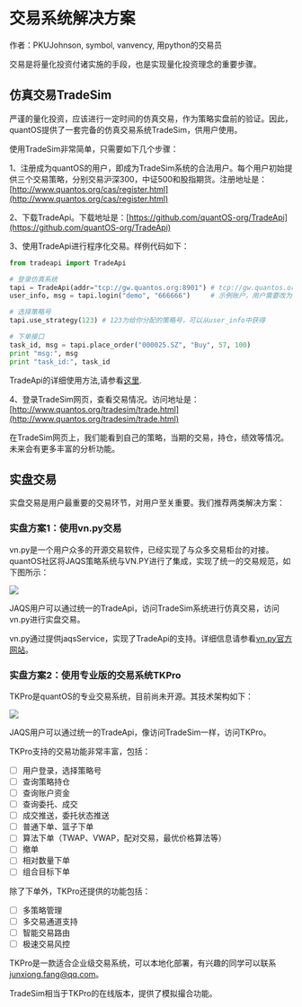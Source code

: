 # 交易系统解决方案

作者：PKUJohnson, symbol, vanvency, 用python的交易员

交易是将量化投资付诸实施的手段，也是实现量化投资理念的重要步骤。

## 仿真交易TradeSim

严谨的量化投资，应该进行一定时间的仿真交易，作为策略实盘前的验证。因此，quantOS提供了一套完备的仿真交易系统TradeSim，供用户使用。

使用TradeSim非常简单，只需要如下几个步骤：

1、注册成为quantOS的用户，即成为TradeSim系统的合法用户。每个用户初始提供三个交易策略，分别交易沪深300，中证500和股指期货。注册地址是：[http://www.quantos.org/cas/register.html](http://www.quantos.org/cas/register.html)

2、下载TradeApi。下载地址是：[https://github.com/quantOS-org/TradeApi](https://github.com/quantOS-org/TradeApi)

3、使用TradeApi进行程序化交易。样例代码如下：

```py
from tradeapi import TradeApi

# 登录仿真系统
tapi = TradeApi(addr="tcp://gw.quantos.org:8901") # tcp://gw.quantos.org:8901是仿真系统地址
user_info, msg = tapi.login("demo", "666666")     # 示例账户，用户需要改为自己注册的账户

# 选择策略号
tapi.use_strategy(123) # 123为给你分配的策略号，可以从user_info中获得

# 下单接口
task_id, msg = tapi.place_order("000025.SZ", "Buy", 57, 100)
print "msg:", msg
print "task_id:", task_id
```

TradeApi的详细使用方法,请参看[这里](http://www.quantos.org/tradesim/doc.html).

4、登录TradeSim网页，查看交易情况。访问地址是：[http://www.quantos.org/tradesim/trade.html](http://www.quantos.org/tradesim/trade.html)

在TradeSim网页上，我们能看到自己的策略，当期的交易，持仓，绩效等情况。未来会有更多丰富的分析功能。

## 实盘交易

实盘交易是用户最重要的交易环节，对用户至关重要。我们推荐两类解决方案：

### 实盘方案1：使用vn.py交易

vn.py是一个用户众多的开源交易软件，已经实现了与众多交易柜台的对接。quantOS社区将JAQS策略系统与VN.PY进行了集成，实现了统一的交易规范，如下图所示：

![](https://github.com/quantOS-org/quantOSUserGuide/blob/master/assets/trade_api.png)

JAQS用户可以通过统一的TradeApi，访问TradeSim系统进行仿真交易，访问vn.py进行实盘交易。

vn.py通过提供jaqsService，实现了TradeApi的支持。详细信息请参看[vn.py官方网站](https://github.com/vnpy/vnpy)。

### 实盘方案2：使用专业版的交易系统TKPro

TKPro是quantOS的专业交易系统，目前尚未开源。其技术架构如下：

![](https://github.com/quantOS-org/quantOSUserGuide/blob/master/assets/tkpro.png)

JAQS用户可以通过统一的TradeApi，像访问TradeSim一样，访问TKPro。

TKPro支持的交易功能非常丰富，包括：

* [ ] 用户登录，选择策略号
* [ ] 查询策略持仓
* [ ] 查询账户资金
* [ ] 查询委托、成交
* [ ] 成交推送，委托状态推送
* [ ] 普通下单、篮子下单
* [ ] 算法下单（TWAP、VWAP，配对交易，最优价格算法等）
* [ ] 撤单
* [ ] 相对数量下单
* [ ] 组合目标下单

除了下单外，TKPro还提供的功能包括：

* [ ] 多策略管理
* [ ] 多交易通道支持
* [ ] 智能交易路由
* [ ] 极速交易风控

TKPro是一款适合企业级交易系统，可以本地化部署，有兴趣的同学可以联系[junxiong.fang@qq.com](mailto:junxiong.fang@qq.com)。

TradeSim相当于TKPro的在线版本，提供了模拟撮合功能。

